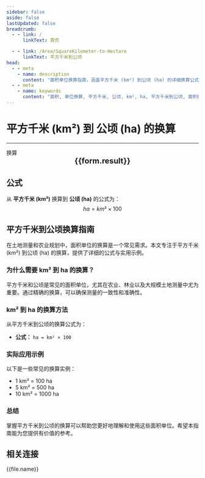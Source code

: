 ```yaml
---
sidebar: false
aside: false
lastUpdated: false
breadcrumb:
  - - link: /
      linkText: 首页

  - - link: /Area/SquareKilometer-to-Hectare
      linkText: 平方千米到公顷
head:
  - - meta
    - name: description
      content: "面积单位换算指南，涵盖平方千米 (km²) 到公顷 (ha) 的详细换算公式与说明。"
  - - meta
    - name: keywords
      content: "面积, 单位换算, 平方千米, 公顷, km², ha, 平方千米到公顷, 面积换算指南"
---
```

# 平方千米 (km²) 到 公顷 (ha) 的换算
---
<script setup>
import { onMounted, reactive, inject, ref } from 'vue'
import { NButton, NForm, NFormItem, NInput, NInputNumber, NSelect, NCard, useMessage,NGrid ,NGi } from 'naive-ui'
import { defineClientComponent } from 'vitepress'
import { Area } from '../../files';

const convert = inject('convert')

const form = reactive({
  number: null,
  result: '',
})

const convertHandler = () => {
  if (form.number !== null && !isNaN(form.number)) {
    const convertedValue = parseFloat(form.number) * 100
    form.result = `${form.number}km² = ${convertedValue.toFixed(2)}ha`
  } else {
    form.result = '请输入有效的数值。'
  }
}
</script>

<n-form size="large" :model="form">
  <n-form-item label="平方千米 (km²)">
    <n-input-number v-model:value="form.number" placeholder="输入平方千米" style="width: 100%" />
  </n-form-item>
  <n-form-item>
    <n-button type="info" @click="convertHandler" block>换算</n-button>
  </n-form-item>
</n-form>

<n-card  embedded :bordered="false" hoverable>
  <div  style="text-align:center;font-size:20px;">
    <strong>{{form.result}}</strong>
  </div>
</n-card>

## 公式

从 **平方千米 (km²)** 换算到 **公顷 (ha)** 的公式为：
$$ ha = km² \times 100 $$

## 平方千米到公顷换算指南

在土地测量和农业规划中，面积单位的换算是一个常见需求。本文专注于平方千米 (km²) 到公顷 (ha) 的换算，提供了详细的公式与实用示例。

### 为什么需要 km² 到 ha 的换算？

平方千米和公顷是常见的面积单位，尤其在农业、林业以及大规模土地测量中尤为重要。通过精确的换算，可以确保测量的一致性和准确性。

### km² 到 ha 的换算方法

从平方千米到公顷的换算公式为：

- **公式：** `ha = km² × 100`

### 实际应用示例

以下是一些常见的换算实例：

- 1 km² = 100 ha
- 5 km² = 500 ha
- 10 km² = 1000 ha

### 总结

掌握平方千米到公顷的换算可以帮助您更好地理解和使用这些面积单位。希望本指南能为您提供有价值的参考。

## 相关连接
<n-grid x-gap="12" :cols="2">
  <n-gi v-for="(file, index) in Area" :key="index">
    <n-button
      text
      tag="a"
      :href="file.path"
      type="info"
    >
      {{file.name}}
    </n-button>
  </n-gi>
</n-grid>